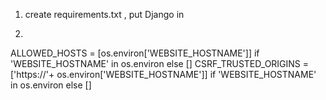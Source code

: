 1. create requirements.txt , put Django in

2. 
ALLOWED_HOSTS = [os.environ['WEBSITE_HOSTNAME']] if 'WEBSITE_HOSTNAME' in os.environ else []
CSRF_TRUSTED_ORIGINS = ['https://'+ os.environ['WEBSITE_HOSTNAME']] if 'WEBSITE_HOSTNAME' in os.environ else []

